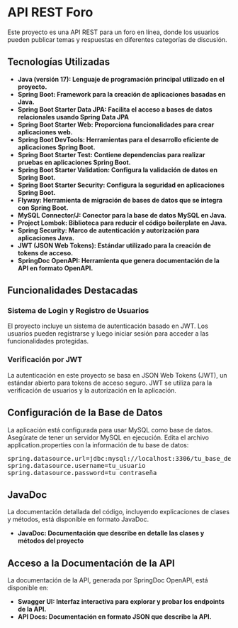 # API REST Foro
Este proyecto es una API REST para un foro en línea, donde los usuarios pueden publicar temas y respuestas en diferentes categorías de discusión.

## Tecnologías Utilizadas
- **Java (versión 17): Lenguaje de programación principal utilizado en el proyecto.**
- **Spring Boot: Framework para la creación de aplicaciones basadas en Java.**
- **Spring Boot Starter Data JPA: Facilita el acceso a bases de datos relacionales usando Spring Data JPA**
- **Spring Boot Starter Web: Proporciona funcionalidades para crear aplicaciones web.**
- **Spring Boot DevTools: Herramientas para el desarrollo eficiente de aplicaciones Spring Boot.**
- **Spring Boot Starter Test: Contiene dependencias para realizar pruebas en aplicaciones Spring Boot.**
- **Spring Boot Starter Validation: Configura la validación de datos en Spring Boot.**
- **Spring Boot Starter Security: Configura la seguridad en aplicaciones Spring Boot.**
- **Flyway: Herramienta de migración de bases de datos que se integra con Spring Boot.**
- **MySQL Connector/J: Conector para la base de datos MySQL en Java.**
- **Project Lombok: Biblioteca para reducir el código boilerplate en Java.**
- **Spring Security: Marco de autenticación y autorización para aplicaciones Java.**
- **JWT (JSON Web Tokens): Estándar utilizado para la creación de tokens de acceso.**
- **SpringDoc OpenAPI: Herramienta que genera documentación de la API en formato OpenAPI.**

## Funcionalidades Destacadas

### Sistema de Login y Registro de Usuarios

El proyecto incluye un sistema de autenticación basado en JWT. Los usuarios pueden registrarse y luego iniciar sesión para acceder a las funcionalidades protegidas.

### Verificación por JWT

La autenticación en este proyecto se basa en JSON Web Tokens (JWT), un estándar abierto para tokens de acceso seguro. JWT se utiliza para la verificación de usuarios y la autorización en la aplicación.

## Configuración de la Base de Datos
La aplicación está configurada para usar MySQL como base de datos. Asegúrate de tener un servidor MySQL en ejecución. Edita el archivo application.properties con la información de tu base de datos: 
<pre>spring.datasource.url=jdbc:mysql://localhost:3306/tu_base_de_datos
spring.datasource.username=tu_usuario
spring.datasource.password=tu_contraseña</pre>

## JavaDoc
La documentación detallada del código, incluyendo explicaciones de clases y métodos, está disponible en formato JavaDoc.

- **JavaDoc: Documentación que describe en detalle las clases y métodos del proyecto**

## Acceso a la Documentación de la API
La documentación de la API, generada por SpringDoc OpenAPI, está disponible en:

- **Swagger UI: Interfaz interactiva para explorar y probar los endpoints de la API.**
- **API Docs: Documentación en formato JSON que describe la API.**
  
